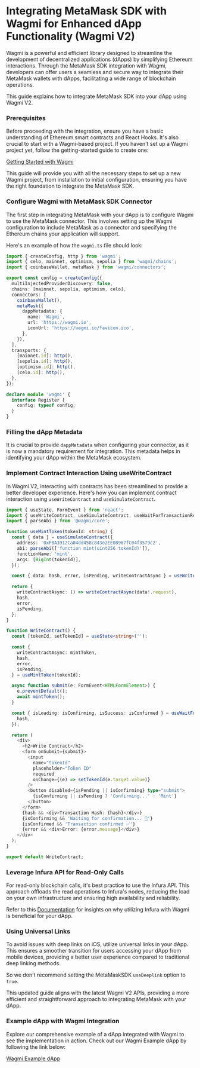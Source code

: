 # Integrating MetaMask SDK with Wagmi for Enhanced dApp Functionality (Wagmi V2)

Wagmi is a powerful and efficient library designed to streamline the development of decentralized applications (dApps) by simplifying Ethereum interactions. Through the MetaMask SDK integration with Wagmi, developers can offer users a seamless and secure way to integrate their MetaMask wallets with dApps, facilitating a wide range of blockchain operations.

This guide explains how to integrate MetaMask SDK into your dApp using Wagmi V2.

### Prerequisites

Before proceeding with the integration, ensure you have a basic understanding of Ethereum smart contracts and React Hooks. It's also crucial to start with a Wagmi-based project. If you haven't set up a Wagmi project yet, follow the getting-started guide to create one:

[Getting Started with Wagmi](https://wagmi.sh/react/getting-started)

This guide will provide you with all the necessary steps to set up a new Wagmi project, from installation to initial configuration, ensuring you have the right foundation to integrate the MetaMask SDK.

### Configure Wagmi with MetaMask SDK Connector

The first step in integrating MetaMask with your dApp is to configure Wagmi to use the MetaMask connector. This involves setting up the Wagmi configuration to include MetaMask as a connector and specifying the Ethereum chains your application will support.

Here's an example of how the `wagmi.ts` file should look:

```typescript
import { createConfig, http } from 'wagmi';
import { celo, mainnet, optimism, sepolia } from 'wagmi/chains';
import { coinbaseWallet, metaMask } from 'wagmi/connectors';

export const config = createConfig({
  multiInjectedProviderDiscovery: false,
  chains: [mainnet, sepolia, optimism, celo],
  connectors: [
    coinbaseWallet(),
    metaMask({
      dappMetadata: {
        name: 'Wagmi',
        url: 'https://wagmi.io',
        iconUrl: 'https://wagmi.io/favicon.ico',
      },
    }),
  ],
  transports: {
    [mainnet.id]: http(),
    [sepolia.id]: http(),
    [optimism.id]: http(),
    [celo.id]: http(),
  },
});

declare module 'wagmi' {
  interface Register {
    config: typeof config;
  }
}
```

### Filling the dApp Metadata

It is crucial to provide `dappMetadata` when configuring your connector, as it is now a mandatory requirement for integration. This metadata helps in identifying your dApp within the MetaMask ecosystem.

### Implement Contract Interaction Using useWriteContract

In Wagmi V2, interacting with contracts has been streamlined to provide a better developer experience. Here's how you can implement contract interaction using `useWriteContract` and `useSimulateContract`.

```typescript
import { useState, FormEvent } from 'react';
import { useWriteContract, useSimulateContract, useWaitForTransactionReceipt } from 'wagmi';
import { parseAbi } from '@wagmi/core';

function useMintToken(tokenId: string) {
  const { data } = useSimulateContract({
    address: '0xFBA3912Ca04dd458c843e2EE08967fC04f3579c2',
    abi: parseAbi(['function mint(uint256 tokenId)']),
    functionName: 'mint',
    args: [BigInt(tokenId)],
  });

  const { data: hash, error, isPending, writeContractAsync } = useWriteContract();

  return {
    writeContractAsync: () => writeContractAsync(data!.request),
    hash,
    error,
    isPending,
  };
}

function WriteContract() {
  const [tokenId, setTokenId] = useState<string>('');

  const {
    writeContractAsync: mintToken,
    hash,
    error,
    isPending,
  } = useMintToken(tokenId);

  async function submit(e: FormEvent<HTMLFormElement>) {
    e.preventDefault();
    await mintToken();
  }

  const { isLoading: isConfirming, isSuccess: isConfirmed } = useWaitForTransactionReceipt({
    hash,
  });

  return (
    <div>
      <h2>Write Contract</h2>
      <form onSubmit={submit}>
        <input
          name="tokenId"
          placeholder="Token ID"
          required
          onChange={(e) => setTokenId(e.target.value)}
        />
        <button disabled={isPending || isConfirming} type="submit">
          {isConfirming || isPending ? 'Confirming...' : 'Mint'}
        </button>
      </form>
      {hash && <div>Transaction Hash: {hash}</div>}
      {isConfirming && 'Waiting for confirmation... 🔁'}
      {isConfirmed && 'Transaction confirmed ✅'}
      {error && <div>Error: {error.message}</div>}
    </div>
  );
}

export default WriteContract;
```

### Leverage Infura API for Read-Only Calls

For read-only blockchain calls, it's best practice to use the Infura API. This approach offloads the read operations to Infura's nodes, reducing the load on your own infrastructure and ensuring high availability and reliability.

Refer to this [Documentation](https://github.com/MetaMask/metamask-sdk/blob/main/docs/why-infura-wagmi.md) for insights on why utilizing Infura with Wagmi is beneficial for your dApp.

### Using Universal Links

To avoid issues with deep links on iOS, utilize universal links in your dApp. This ensures a smoother transition for users accessing your dApp from mobile devices, providing a better user experience compared to traditional deep linking methods.

So we don't recommend setting the MetaMaskSDK `useDeeplink` option to `true`.

This updated guide aligns with the latest Wagmi V2 APIs, providing a more efficient and straightforward approach to integrating MetaMask with your dApp.

### Example dApp with Wagmi Integration
Explore our comprehensive example of a dApp integrated with Wagmi to see the implementation in action. Check out our Wagmi Example dApp by following the link below:

[Wagmi Example dApp](https://github.com/MetaMask/metamask-sdk/tree/main/packages/examples/wagmi-demo-react)
